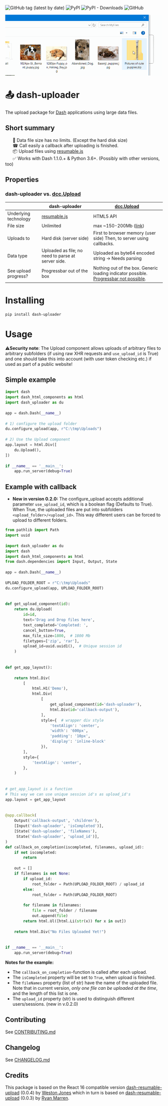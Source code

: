 ![GitHub tag (latest by date)](https://img.shields.io/github/v/tag/np-8/dash-uploader)&nbsp;![PyPI](https://img.shields.io/pypi/v/dash-uploader)&nbsp;![PyPI - Downloads](https://img.shields.io/pypi/dm/dash-uploader)&nbsp;![GitHub](https://img.shields.io/github/license/np-8/dash-uploader)

![upload large files with dash-uploader](docs/upload-demo.gif)

# 📤 dash-uploader

The upload package for [Dash](https://dash.plotly.com/) applications using large data files. 


## Short summary
&nbsp;&nbsp;&nbsp;&nbsp;&nbsp; 💾 Data file size has no limits. (Except the hard disk size)<bR>
&nbsp;&nbsp;&nbsp;&nbsp;&nbsp; ☎ Call easily a callback after uploading is finished.<br>
&nbsp;&nbsp;&nbsp;&nbsp;&nbsp; 📦 Upload files using [resumable.js](https://github.com/23/resumable.js) 
<br>
&nbsp;&nbsp;&nbsp;&nbsp;&nbsp; ✅ Works with Dash 1.1.0.+ & Python 3.6+. (Possibly with other versions, too)<br>

## Properties

### dash-uploader vs. [dcc.Upload](https://dash.plotly.com/dash-core-components/upload)





|                       | dash-uploader                                      | [dcc.Upload](https://dash.plotly.com/dash-core-components/upload)                                                                                                       |
| --------------------- | -------------------------------------------------- | ----------------------------------------------------------------------------------------------------------------------------------------------------------------------- |
| Underlying technology | [resumable.js](http://www.resumablejs.com/)        | HTML5 API                                                                                                                                                               |
| File size             | Unlimited                                          | max ~150-200Mb ([link](https://community.plotly.com/t/dash-upload-component-decoding-large-files/8033/11))                                                              |
| Uploads to            | Hard disk (server side)                            | First to browser memory (user side) Then, to server using callbacks.                                                                                                    |
| Data type             | Uploaded as file; no need to parse at server side. | Uploaded as byte64 encoded string  -> Needs parsing                                                                                                                     |
| See upload progress?  | Progressbar out of the box                         | Nothing out of the box. Generic loading indicator possible. [Progressbar not possible](https://community.plotly.com/t/upload-after-confirmation-and-progress-bar/7172). |

# Installing
```
pip install dash-uploader
```

# Usage

⚠️**Security note**: The Upload component allows uploads of arbitrary files to arbitrary subfolders (if using raw XHR requests and `use_upload_id` is True) and one should take this into account (with user token checking etc.) if used as part of a public website!

## Simple example

```python
import dash
import dash_html_components as html
import dash_uploader as du

app = dash.Dash(__name__)

# 1) configure the upload folder
du.configure_upload(app, r"C:\tmp\Uploads")

# 2) Use the Upload component
app.layout = html.Div([
    du.Upload(),
])

if __name__ == '__main__':
    app.run_server(debug=True)

```

## Example with callback

- **New in version 0.2.0:** The configure_upload accepts additional parameter `use_upload_id`, which is a boolean flag (Defaults to True). When True, the uploaded files are put into subfolders `<upload_folder>/<upload_id>`. This way different users can be forced to upload to different folders. 

```python
from pathlib import Path
import uuid

import dash_uploader as du
import dash
import dash_html_components as html
from dash.dependencies import Input, Output, State

app = dash.Dash(__name__)

UPLOAD_FOLDER_ROOT = r"C:\tmp\Uploads"
du.configure_upload(app, UPLOAD_FOLDER_ROOT)


def get_upload_component(id):
    return du.Upload(
        id=id,
        text='Drag and Drop files here',
        text_completed='Completed: ',
        cancel_button=True,
        max_file_size=1800,  # 1800 Mb
        filetypes=['zip', 'rar'],
        upload_id=uuid.uuid1(),  # Unique session id
    )


def get_app_layout():

    return html.Div(
        [
            html.H1('Demo'),
            html.Div(
                [
                    get_upload_component(id='dash-uploader'),
                    html.Div(id='callback-output'),
                ],
                style={  # wrapper div style
                    'textAlign': 'center',
                    'width': '600px',
                    'padding': '10px',
                    'display': 'inline-block'
                }),
        ],
        style={
            'textAlign': 'center',
        },
    )


# get_app_layout is a function
# This way we can use unique session id's as upload_id's
app.layout = get_app_layout


@app.callback(
    Output('callback-output', 'children'),
    [Input('dash-uploader', 'isCompleted')],
    [State('dash-uploader', 'fileNames'),
     State('dash-uploader', 'upload_id')],
)
def callback_on_completion(iscompleted, filenames, upload_id):
    if not iscompleted:
        return

    out = []
    if filenames is not None:
        if upload_id:
            root_folder = Path(UPLOAD_FOLDER_ROOT) / upload_id
        else:
            root_folder = Path(UPLOAD_FOLDER_ROOT)

        for filename in filenames:
            file = root_folder / filename
            out.append(file)
        return html.Ul([html.Li(str(x)) for x in out])

    return html.Div("No Files Uploaded Yet!")


if __name__ == '__main__':
    app.run_server(debug=True)

```
**Notes for the example:**
- The `callback_on_completion`-function is called after each upload.
- The `isCompleted` property will be set to `True`, when upload is finished.
- The `fileNames` property (list of str) have the name of the uploaded file. Note that in current version, *only one file can be uploaded at the time*, and the length of this list is one.
- The `upload_id` property (str) is used to distinguish different users/sessions. (new in v.0.2.0)


## Contributing

See [CONTRIBUTING.md](./docs/CONTRIBUTING.md)
## Changelog

See [CHANGELOG.md](./docs/CHANGELOG.md)

## Credits
This package is based on the React 16 compatible version [dash-resumable-upload](https://github.com/westonkjones/dash-resumable-upload) (0.0.4) by [Weston Jones](https://github.com/westonkjones/) which in turn is based on [dash-resumable-upload](https://github.com/rmarren1/dash-resumable-upload) (0.0.3) by [Ryan Marren](https://github.com/rmarren1). 
